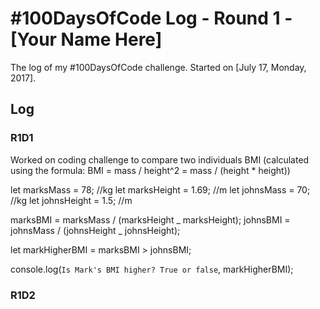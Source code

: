 # #100DaysOfCode Log - Round 1 - [Your Name Here]

The log of my #100DaysOfCode challenge. Started on [July 17, Monday, 2017].

## Log

### R1D1

Worked on coding challenge to compare two individuals BMI (calculated using the formula: BMI = mass / height^2 = mass / (height \* height))

let marksMass = 78; //kg
let marksHeight = 1.69; //m
let johnsMass = 70; //kg
let johnsHeight = 1.5; //m

marksBMI = marksMass / (marksHeight _ marksHeight);
johnsBMI = johnsMass / (johnsHeight _ johnsHeight);

let markHigherBMI = marksBMI > johnsBMI;

console.log(`Is Mark's BMI higher? True or false`, markHigherBMI);

### R1D2
